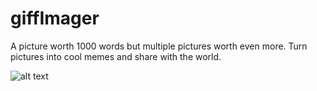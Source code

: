 # giffImager

A picture worth 1000 words but multiple pictures worth even more. Turn pictures into cool memes and share with the world.

![alt text](http://url/to/img.png)
